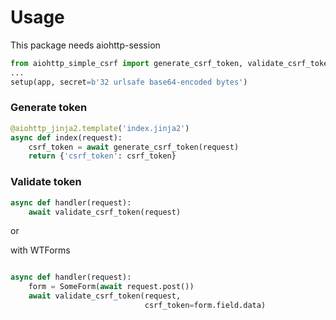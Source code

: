 
# Usage #

This package needs aiohttp-session

``` python
from aiohttp_simple_csrf import generate_csrf_token, validate_csrf_token, setup
...
setup(app, secret=b'32 urlsafe base64-encoded bytes')
```

### Generate token ###

``` python
@aiohttp_jinja2.template('index.jinja2')
async def index(request):
	csrf_token = await generate_csrf_token(request)
	return {'csrf_token': csrf_token}

```

### Validate token ###

``` python
async def handler(request):
	await validate_csrf_token(request)
```

or

with WTForms

``` python

async def handler(request):
	form = SomeForm(await request.post())
	await validate_csrf_token(request,
	                          csrf_token=form.field.data)
```
